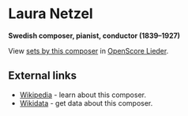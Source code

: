 
# Laura Netzel

__Swedish composer, pianist, conductor (1839–1927)__

View [sets by this composer] in [OpenScore Lieder].

[sets by this composer]: https://musescore.com/openscore-lieder-corpus/sets?order=title&text=Netzel,+Laura
[OpenScore Lieder]: https://musescore.com/openscore-lieder-corpus

## External links

- [Wikipedia] - learn about this composer.
- [Wikidata] - get data about this composer.

[Wikipedia]: https://en.wikipedia.org/wiki/Laura_Netzel
[Wikidata]: https://www.wikidata.org/wiki/Q4989335
